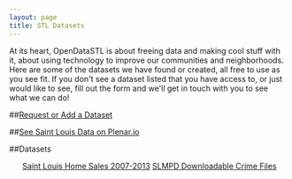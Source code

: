 ```yaml
---
layout: page
title: STL Datasets
---
```

At its heart, OpenDataSTL is about freeing data and making cool stuff with it, about using technology to improve our communities and neighborhoods. Here are some of the datasets we have found or created, all free to use as you see fit. If you don't see a dataset listed that you have access to, or just would like to see, fill out the form and we'll get in touch with you to see what we can do!

##[Request or Add a Dataset](https://docs.google.com/forms/d/1z72U3DC3zAFCc1Ie8UWr_K2KczD3Y9V2PshQtl09bdc/viewform)

##[See Saint Louis Data on Plenar.io](http://plenar.io/explore)

##Datasets
<ul>

[Saint Louis Home Sales 2007-2013](https://communities.socrata.com/Finance/Home-Sales-2007-To-2013/cqqy-hae6)
[SLMPD Downloadable Crime Files](http://www.slmpd.org/Crimereports.shtml)
</ul>


